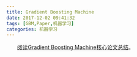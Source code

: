 ```yaml
---
title: Gradient Boosting Machine
date: 2017-12-02 09:41:32
tags: [GBM,Paper,机器学习]
categories: 机器学习
---
```

　　[阅读Gradient Boosting Machine核心论文总结][1]。












[1]: /paper/GBM.html
